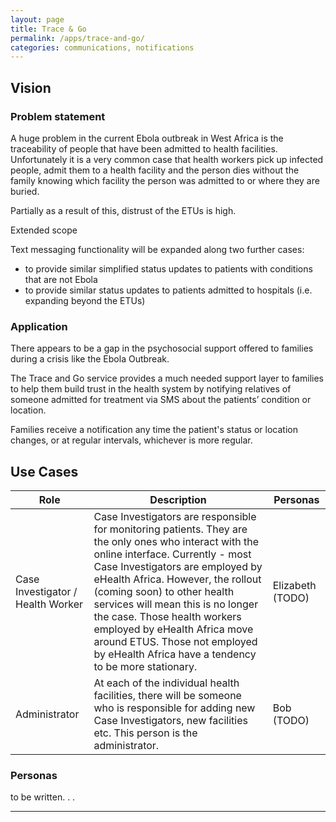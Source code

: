```yaml
---
layout: page
title: Trace & Go
permalink: /apps/trace-and-go/
categories: communications, notifications
---
```


## Vision

### Problem statement

A huge problem in the current Ebola outbreak in West Africa is the traceability of people that have been admitted to health facilities. Unfortunately it is a very common case that health workers pick up infected people, admit them to a health facility and the person dies without the family knowing which facility the person was admitted to or where they are buried.
 
Partially as a result of this, distrust of the ETUs is high. 

Extended scope
 
Text messaging functionality will be expanded along two further cases:
* to provide similar simplified status updates to patients with conditions that are not Ebola
* to provide similar status updates to patients admitted to hospitals (i.e. expanding beyond the ETUs)

### Application

There appears to be a gap in the psychosocial support offered to families during a crisis like the Ebola Outbreak. 

The Trace and Go service provides a much needed support layer to families to help them build trust in the health system by notifying relatives of someone admitted for treatment via SMS about the  patients’ condition or location. 

Families receive a notification any time the patient's status or location changes, or at regular intervals, whichever is more regular. 

## Use Cases

| Role |	Description |	Personas |
|---|---|---|
| Case Investigator / Health Worker  | Case Investigators are responsible for monitoring patients. They are the only ones who interact with the online interface. Currently - most Case Investigators are employed by eHealth Africa. However, the rollout (coming soon) to other health services will mean this is no longer the case. Those health workers employed by eHealth Africa move around ETUS. Those not employed by eHealth Africa have a tendency to be more stationary. | Elizabeth (TODO)  |
| Administrator | At each of the individual health facilities, there will be someone who is responsible for adding new Case Investigators, new facilities etc. This person is the administrator. | Bob (TODO) | 


### Personas

to be written. . .

---
